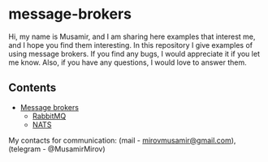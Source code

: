 # message-brokers

Hi, my name is Musamir, and I am sharing here examples that interest me, and I hope you find them interesting. In this repository I give examples of using message brokers. If you find any bugs, I would appreciate it if you let me know. Also, if you have any questions, I would love to answer them.

## Contents
- [Message brokers](#Benchmarks)
    - [RabbitMQ](https://github.com/Musamir/message-brokers/tree/main/rabbitMQ/hello%20world)
    - [NATS](#NATS)


My contacts for communication: (mail - mirovmusamir@gmail.com), (telegram - @MusamirMirov)
